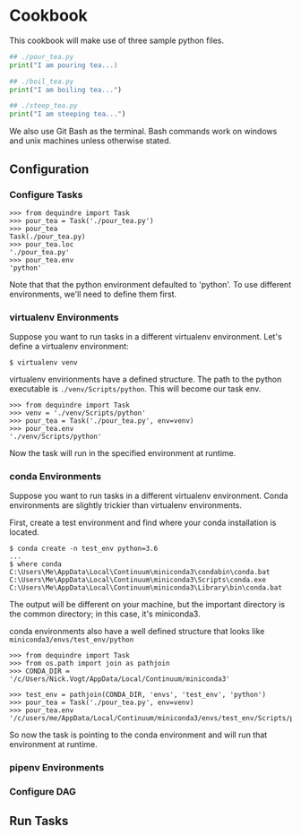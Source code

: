 
# Cookbook

This cookbook will make use of three sample python files.

```pour_tea.py
## ./pour_tea.py
print("I am pouring tea...)
```

```boil_tea.py
## ./boil_tea.py
print("I am boiling tea...")
```

```steep_tea.py
## ./steep_tea.py
print("I am steeping tea...")
```

We also use Git Bash as the terminal. Bash commands work on windows and unix machines unless otherwise stated.

## Configuration

### Configure Tasks

```config-tasks-1
>>> from dequindre import Task
>>> pour_tea = Task('./pour_tea.py')
>>> pour_tea
Task(./pour_tea.py)
>>> pour_tea.loc
'./pour_tea.py'
>>> pour_tea.env
'python'
```

Note that that the python environment defaulted to 'python'. To use different environments, we'll need to define them first.

### virtualenv Environments

Suppose you want to run tasks in a different virtualenv environment. Let's define a virtualenv environment:

```venv
$ virtualenv venv
```

virtualenv envirionments have a defined structure. The path to the python executable is `./venv/Scripts/python`. This will become our task env.

```virtualenv-task
>>> from dequindre import Task
>>> venv = './venv/Scripts/python'
>>> pour_tea = Task('./pour_tea.py', env=venv)
>>> pour_tea.env
'./venv/Scripts/python'
```

Now the task will run in the specified environment at runtime.

### conda Environments

Suppose you want to run tasks in a different virtualenv environment. Conda environments are slightly trickier than virtualenv environments.

First, create a test environment and find where your conda installation is located.

```conda
$ conda create -n test_env python=3.6
...
$ where conda
C:\Users\Me\AppData\Local\Continuum\miniconda3\condabin\conda.bat
C:\Users\Me\AppData\Local\Continuum\miniconda3\Scripts\conda.exe
C:\Users\Me\AppData\Local\Continuum\miniconda3\Library\bin\conda.bat
```

The output will be different on your machine, but the important directory is the common directory; in this case, it's miniconda3.

conda environments also have a well defined structure that looks like `miniconda3/envs/test_env/python`

```conda-task
>>> from dequindre import Task
>>> from os.path import join as pathjoin
>>> CONDA_DIR = '/c/Users/Nick.Vogt/AppData/Local/Continuum/miniconda3'

>>> test_env = pathjoin(CONDA_DIR, 'envs', 'test_env', 'python')
>>> pour_tea = Task('./pour_tea.py', env=venv)
>>> pour_tea.env
'/c/users/me/AppData/Local/Continuum/miniconda3/envs/test_env/Scripts/python'
```

So now the task is pointing to the conda environment and will run that environment at runtime.

### pipenv Environments



### Configure DAG

## Run Tasks

